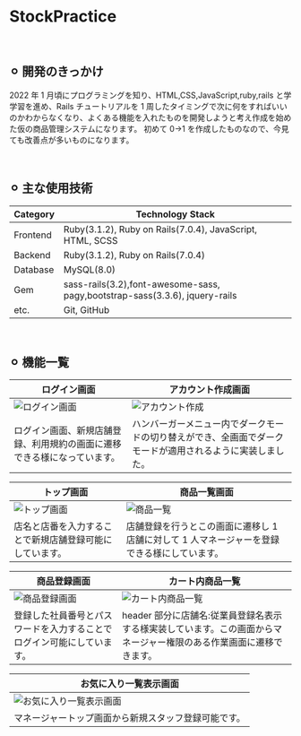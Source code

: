 # StockPractice

<br>

## ⚪︎ 開発のきっかけ

2022 年 1 月頃にプログラミングを知り、HTML,CSS,JavaScript,ruby,rails と学学習を進め、Rails チュートリアルを 1 周したタイミングで次に何をすればいいのかわからなくなり、よくある機能を入れたものを開発しようと考え作成を始めた仮の商品管理システムになります。
初めて 0→1 を作成したものなので、今見ても改善点が多いものになります。

<br>

## ⚪︎ 主な使用技術

| Category | Technology Stack                                                            |
| -------- | --------------------------------------------------------------------------- |
| Frontend | Ruby(3.1.2), Ruby on Rails(7.0.4), JavaScript, HTML, SCSS                   |
| Backend  | Ruby(3.1.2), Ruby on Rails(7.0.4)                                           |
| Database | MySQL(8.0)                                                                  |
| Gem      | sass-rails(3.2),font-awesome-sass, pagy,bootstrap-sass(3.3.6), jquery-rails |
| etc.     | Git, GitHub                                                                 |

<br>

## ⚪︎ 機能一覧

| ログイン画面                                                                                                          | アカウント作成画面                                                                                                      |
| --------------------------------------------------------------------------------------------------------------------- | ----------------------------------------------------------------------------------------------------------------------- |
| ![ログイン画面](https://github.com/kokimoriguchi/stock_prctice/assets/105916391/8176bc09-4842-429f-980c-4191c2cdaaab) | ![アカウント作成](https://github.com/kokimoriguchi/stock_prctice/assets/105916391/5c70b7cb-6352-49cc-83f6-8ee7caf79f5e) |
| ログイン画面、新規店舗登録、利用規約の画面に遷移できる様になっています。                                              | ハンバーガーメニュー内でダークモードの切り替えができ、全画面でダークモードが適用されるように実装しました。              |

| トップ画面                                                                                                          | 商品一覧画面                                                                                                      |
| ------------------------------------------------------------------------------------------------------------------- | ----------------------------------------------------------------------------------------------------------------- |
| ![トップ画面](https://github.com/kokimoriguchi/stock_prctice/assets/105916391/1ab133a0-423b-4b94-9524-86133bb16db5) | ![商品一覧](https://github.com/kokimoriguchi/stock_prctice/assets/105916391/dfee090a-01ac-45be-9198-b50f1cf7dd27) |
| 店名と店番を入力することで新規店舗登録可能にしています。                                                            | 店舗登録を行うとこの画面に遷移し 1 店舗に対して 1 人マネージャーを登録できる様にしています。                      |

| 商品登録画面                                                                                                          | カート内商品一覧                                                                                                           |
| --------------------------------------------------------------------------------------------------------------------- | -------------------------------------------------------------------------------------------------------------------------- |
| ![商品登録画面](https://github.com/kokimoriguchi/stock_prctice/assets/105916391/297e2d44-5cdd-40fc-b809-7b10b07eb71a) | ![ カート内商品一覧](https://github.com/kokimoriguchi/stock_prctice/assets/105916391/09028848-0c7d-447e-b0bb-3ca2af6f4ff7) |
| 登録した社員番号とパスワードを入力することでログイン可能にしています。                                                | header 部分に店舗名:従業員登録名表示する様実装しています。この画面からマネージャー権限のある作業画面に遷移できます。       |

| お気に入り一覧表示画面                                                                                                          |
| ------------------------------------------------------------------------------------------------------------------------------- |
| ![お気に入り一覧表示画面](https://github.com/kokimoriguchi/stock_prctice/assets/105916391/c200e7f4-e74d-44a6-a0e8-838851d51a04) |
| マネージャートップ画面から新規スタッフ登録可能です。                                                                            |
